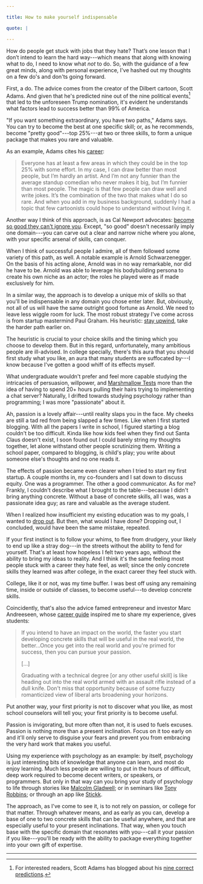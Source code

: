 ```yaml
---

title: How to make yourself indispensable

quote: |

--- 
```



How do people get stuck with jobs that they hate? That’s one lesson that I don’t intend to learn the hard way---which means that along with knowing what to do, I need to know what *not* to do. So, with the guidance of a few great minds, along with personal experience, I've hashed out my thoughts on a few do's and don'ts going forward.

First, a do. The advice comes from the creator of the Dilbert cartoon, Scott Adams. And given that he's predicted nine out of the nine political events[^fn-Adams] that led to the unforeseen Trump nomination, it's evident he understands what factors lead to success better than 99% of America.

"If you want something extraordinary, you have two paths," Adams says. You can try to become the best at one specific skill; or, as he recommends, become "pretty good"---top 25%---at two or three skills, to form a unique package that makes you rare and valuable. 

As an example, Adams cites his [career](http://dilbertblog.typepad.com/the_dilbert_blog/2007/07/career-advice.html):

>Everyone has at least a few areas in which they could be in the top 25% with some effort. In my case, I can draw better than most people, but I’m hardly an artist. And I’m not any funnier than the average standup comedian who never makes it big, but I’m funnier than most people. The magic is that few people can draw well and write jokes. It’s the combination of the two that makes what I do so rare. And when you add in my business background, suddenly I had a topic that few cartoonists could hope to understand without living it.

Another way I think of this approach, is as Cal Newport advocates: [become so good they can't ignore you](/book/SoGood). Except, "so good" doesn't necessarily imply one domain---you can carve out a clear and narrow niche where you alone, with your specific arsenal of skills, can conquer.

When I think of successful people I admire, all of them followed some variety of this path, as well. A notable example is Arnold Schwarzenegger. On the basis of his acting alone, Arnold was in no way remarkable, nor did he have to be. Arnold was able to leverage his bodybuilding persona to create his own niche as an actor; the roles he played were as if made exclusively for him.

In a similar way, the approach is to develop a unique mix of skills so that you'll be indispensable in any domain you chose enter later. But, obviously, not all of us will have the same outright good fortune as Arnold. We need to leave less wiggle room for luck. The most robust strategy I've come across is from startup mastermind Paul Graham. 
His heuristic: [stay upwind](/StayUpwind), take the harder path earlier on.

The heuristic is crucial to your choice skills and the timing which you choose to develop them. But in this regard, unfortunately, many ambitious people are ill-advised. In college specially, there's this aura that you should first study what you like, an aura that many students are suffocated by---I know because I've gotten a good whiff of its effects myself. 

What undergraduate wouldn't prefer and feel more capable studying the intricacies of persuasion, willpower, and [Marshmallow Tests]() more than the idea of having to spend 20+ hours pulling their hairs trying to implementing a chat server? Naturally, I drifted towards studying psychology rather than programming; I was more "passionate" about it. 

Ah, passion is a lovely affair---until reality slaps you in the face. My cheeks are still a tad red from being slapped a few times. Like when I first started blogging. With all the papers I write in school, I figured starting a blog couldn't be too difficult. Kinda like how kids feel when they find out Santa Claus doesn't exist, I soon found out I could barely string my thoughts together, let alone withstand other people scrutinizing them. Writing a school paper, compared to blogging, is child's play; you write about someone else's thoughts and no one reads it. 

The effects of passion became even clearer when I tried to start my first startup. A couple months in, my co-founders and I sat down to discuss equity. One was a programmer. The other a good communicator. As for me? Frankly, I couldn't describe what I brought to the table---because I didn't bring anything concrete. Without a base of concrete skills, all I was, was a passionate idea guy; as rare and valuable as the average student. 

When I realized how insufficient my existing education was to my goals, I wanted to [drop out](/TheCollegeIllusion). But then, what would I have done?
Dropping out, I concluded, would have been the same mistake, repeated.

If your first instinct is to follow your whims, to flee from drudgery, your likely to end up like a stray dog---in the streets without the ability to fend for yourself. That's at least how hopeless I felt two years ago, without the ability to bring my ideas to reality. And I think it's the same feeling most people stuck with a career they hate feel, as well; since the only concrete skills they learned was after college, in the exact career they feel stuck with.  

College, like it or not, was my time buffer. I was best off using any remaining time, inside or outside of classes, to become useful---to develop concrete skills. 

Coincidently, that's also the advice famed entrepreneur and investor Marc Andreeseen, whose [career guide](http://pmarchive.com/guide_to_career_planning_part2.html) inspired me to share my experience, gives students:  

>If you intend to have an impact on the world, the faster you start developing concrete skills that will be useful in the real world, the better...Once you get into the real world and you're primed for success, then you can pursue your passion.
>
>[...]
>
>Graduating with a technical degree [or any other useful skill] is like heading out into the real world armed with an assault rifle instead of a dull knife. Don't miss that opportunity because of some fuzzy romanticized view of liberal arts broadening your horizons.

Put another way, your first priority is not to discover what you like, as most school counselors will tell you; your first priority is to become useful. 

Passion is invigorating, but more often than not, it is used to fuels excuses. 
Passion is nothing more than a present inclination. Focus on it too early on and it'll only serve to disguise your fears and prevent you from embracing the very hard work that makes you useful.

Using my experience with psychology as an example: by itself, psychology is just interesting bits of knowledge that anyone can learn, and most do enjoy learning. Much less people are willing to put in the hours of difficult, deep work required to become decent writers, or speakers, or programmers. But only in that way can you bring your study of psychology to life through stories like [Malcolm Gladwell](https://en.wikipedia.org/wiki/Malcolm_Gladwell); or in seminars like [Tony Robbins](https://en.wikipedia.org/wiki/Tony_Robbins); or through an app like [Stickk](https://en.wikipedia.org/wiki/StickK). 

The approach, as I've come to see it, is to not rely on passion, or college for that matter. Through whatever means, and as early as you can, develop a base of one to two concrete skills that can be useful anywhere, and that are especially useful to your present inclinations. That way, when you touch base with the specific domain that resonates with you---call it your passion if you like---you'll be ready with the ability to package everything together into your own gift of expertise. 


---

[^fn-Adams]: For interested readers, Scott Adams has blogged about his [nine correct predictions](http://blog.dilbert.com/post/136261193951/ranking-the-best-political-pundits-of-2015).

